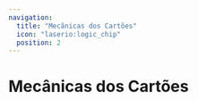```yaml
---
navigation:
  title: "Mecânicas dos Cartões"
  icon: "laserio:logic_chip"
  position: 2
---
```


# Mecânicas dos Cartões

<SubPages />